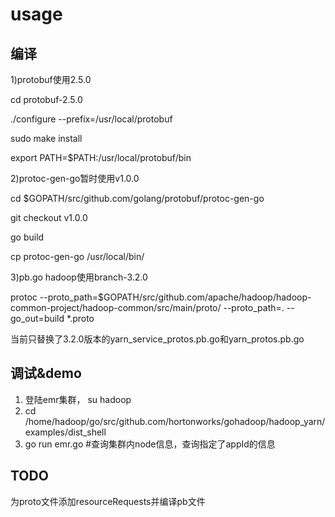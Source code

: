 # usage

## 编译

1)protobuf使用2.5.0

cd protobuf-2.5.0

./configure --prefix=/usr/local/protobuf

sudo make install

export PATH=$PATH:/usr/local/protobuf/bin

2)protoc-gen-go暂时使用v1.0.0

cd $GOPATH/src/github.com/golang/protobuf/protoc-gen-go

git checkout v1.0.0

go build

cp protoc-gen-go /usr/local/bin/

3)pb.go hadoop使用branch-3.2.0

protoc --proto_path=$GOPATH/src/github.com/apache/hadoop/hadoop-common-project/hadoop-common/src/main/proto/  --proto_path=. --go_out=build *.proto

当前只替换了3.2.0版本的yarn_service_protos.pb.go和yarn_protos.pb.go

## 调试&demo

1. 登陆emr集群， su hadoop
2. cd /home/hadoop/go/src/github.com/hortonworks/gohadoop/hadoop_yarn/examples/dist_shell
3. go run emr.go #查询集群内node信息，查询指定了appId的信息

## TODO

为proto文件添加resourceRequests并编译pb文件
